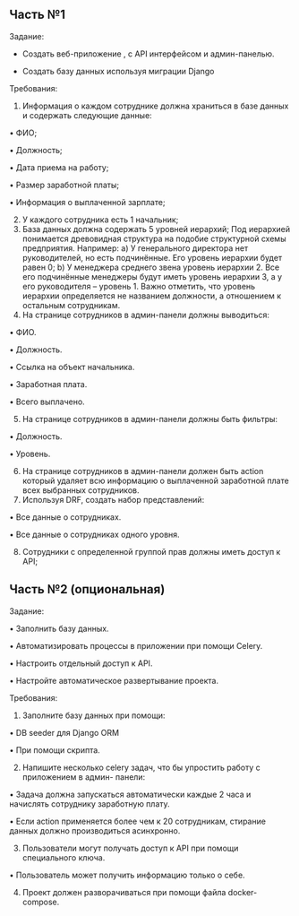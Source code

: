 ## Часть №1
Задание:

* Создать веб-приложение , с API интерфейсом и админ-панелью.

* Создать базу данных используя миграции Django

Требования:
1. Информация о каждом сотруднике должна храниться в базе данных и содержать
следующие данные:

• ФИО;

• Должность;

• Дата приема на работу;

• Размер заработной платы;

• Информация о выплаченной зарплате;

2. У каждого сотрудника есть 1 начальник;
3. База данных должна содержать 5 уровней иерархий;
Под иерархией понимается древовидная структура на подобие структурной схемы
предприятия. Например:
a) У генерального директора нет руководителей, но есть подчинённые. Его уровень
иерархии будет равен 0;
b) У менеджера среднего звена уровень иерархии 2. Все его подчинённые менеджеры
будут иметь уровень иерархии 3, а у его руководителя – уровень 1.
Важно отметить, что уровень иерархии определяется не названием должности, а
отношением к остальным сотрудникам.
4. На странице сотрудников в админ-панели должны выводиться:

• ФИО.

• Должность.

• Ссылка на объект начальника.

• Заработная плата.

• Всего выплачено.

5. На странице сотрудников в админ-панели должны быть фильтры:

• Должность.

• Уровень.

6. На странице сотрудников в админ-панели должен быть action который удаляет всю
информацию о выплаченной заработной плате всех выбранных сотрудников.
7. Используя DRF, создать набор представлений:

• Все данные о сотрудниках.

• Все данные о сотрудниках одного уровня.

8. Сотрудники с определенной группой прав должны иметь доступ к API;

## Часть №2 (опциональная)
Задание:

• Заполнить базу данных.

• Автоматизировать процессы в приложении при помощи Celery.

• Настроить отдельный доступ к API.

• Настройте автоматическое развертывание проекта.

Требования:

1. Заполните базу данных при помощи:

• DB seeder для Django ORM

• При помощи скрипта.

2. Напишите несколько celery задач, что бы упростить работу с приложением в админ-
панели:

• Задача должна запускаться автоматически каждые 2 часа и начислять сотруднику
заработную плату.

• Если action применяется более чем к 20 сотрудникам, стирание данных должно
производиться асинхронно.

3. Пользователи могут получать доступ к API при помощи специального ключа.

• Пользователь может получить информацию только о себе.

4. Проект должен разворачиваться при помощи файла docker-compose.